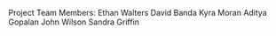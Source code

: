 Project Team Members:
Ethan Walters
David Banda
Kyra Moran
Aditya Gopalan
John Wilson
Sandra Griffin
